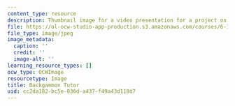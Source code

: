 ```yaml
---
content_type: resource
description: Thumbnail image for a video presentation for a project on multicore programming.
file: https://ol-ocw-studio-app-production.s3.amazonaws.com/courses/6-189-multicore-programming-primer-january-iap-2007/cc2da182bc5e036da437f49a43d118d7_p6.jpg
file_type: image/jpeg
image_metadata:
  caption: ''
  credit: ''
  image-alt: ''
learning_resource_types: []
ocw_type: OCWImage
resourcetype: Image
title: Backgammon Tutor
uid: cc2da182-bc5e-036d-a437-f49a43d118d7
---
```

